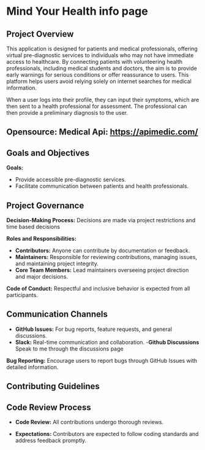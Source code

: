 # Mind Your Health info page

## Project Overview

This application is designed for patients and medical professionals, offering virtual pre-diagnostic services to individuals who may not have immediate access to healthcare. By connecting patients with volunteering health professionals, including medical students and doctors, the aim is to provide early warnings for serious conditions or offer reassurance to users. This platform helps users avoid relying solely on internet searches for medical information.

When a user logs into their profile, they can input their symptoms, which are then sent to a health professional for assessment. The professional can then provide a preliminary diagnosis to the user.

## Opensource: Medical Api: https://apimedic.com/

## Goals and Objectives

**Goals:** 
- Provide accessible pre-diagnostic services.
- Facilitate communication between patients and health professionals.


## Project Governance

**Decision-Making Process:** 
Decisions are made via project restrictions and time based decisions 

**Roles and Responsibilities:** 
- **Contributors:** Anyone can contribute by documentation or feedback.
- **Maintainers:** Responsible for reviewing contributions, managing issues, and maintaining project integrity.
- **Core Team Members:** Lead maintainers overseeing project direction and major decisions.

**Code of Conduct:** 
Respectful and inclusive behavior is expected from all participants.

## Communication Channels

- **GitHub Issues:** For bug reports, feature requests, and general discussions.
- **Slack:** Real-time communication and collaboration.
-**Github Discussions** Speak to me through the discussions page


**Bug Reporting:** 
Encourage users to report bugs through GitHub Issues with detailed information.

## Contributing Guidelines


## Code Review Process

- **Code Review:** 
All contributions undergo thorough reviews.

- **Expectations:** 
Contributors are expected to follow coding standards and address feedback promptly.
